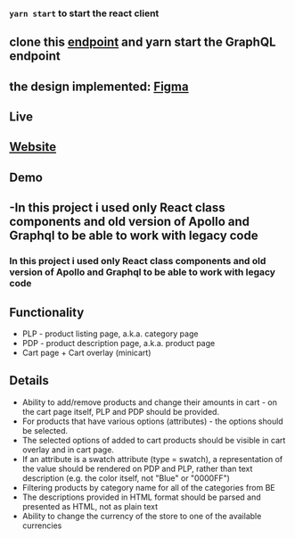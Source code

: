 ### `yarn start` to start the react client

## clone this [endpoint](https://github.com/omarawad0/Graphql-endpoint) and yarn start the GraphQL endpoint

## the design implemented: [Figma](https://www.figma.com/file/MSyCAqVy1UgNap0pvqH6H3/Junior-Frontend-Test-Designs)

## Live

## [Website](https://omarawad0.github.io/E-Commerce/)

## Demo

## -In this project i used only React class components and old version of Apollo and Graphql to be able to work with legacy code

### In this project i used only React class components and old version of Apollo and Graphql to be able to work with legacy code

## Functionality

- PLP - product listing page, a.k.a. category page
- PDP - product description page, a.k.a. product page
- Cart page + Cart overlay (minicart)

## Details

- Ability to add/remove products and change their amounts in cart - on the cart page itself, PLP and PDP should be provided.
- For products that have various options (attributes) - the options should be selected.
- The selected options of added to cart products should be visible in cart overlay and in cart page.
- If an attribute is a swatch attribute (type = swatch), a representation of the value should be rendered on PDP and PLP, rather than text description (e.g. the color itself, not "Blue" or "0000FF")
- Filtering products by category name for all of the categories from BE
- The descriptions provided in HTML format should be parsed and presented as HTML, not as plain text
- Ability to change the currency of the store to one of the available currencies
